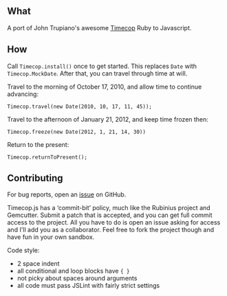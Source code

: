 ## What ##

A port of John Trupiano's awesome
[Timecop](https://github.com/jtrupiano/timecop)
Ruby to Javascript.

## How ##

Call `Timecop.install()` once to get started. This replaces `Date` with
`Timecop.MockDate`. After that, you can travel through time at will.

Travel to the morning of October 17, 2010, and allow time to continue advancing:

    Timecop.travel(new Date(2010, 10, 17, 11, 45));

Travel to the afternoon of January 21, 2012, and keep time frozen then:

    Timecop.freeze(new Date(2012, 1, 21, 14, 30))

Return to the present:

    Timecop.returnToPresent();

## Contributing ##

For bug reports, open an [issue](https://github.com/jamesarosen/Timecop.js/issues)
on GitHub.

Timecop.js has a ‘commit-bit’ policy, much like the Rubinius project
and Gemcutter. Submit a patch that is accepted, and you can get full
commit access to the project. All you have to do is open an issue
asking for access and I'll add you as a collaborator.
Feel free to fork the project though and have fun in your own sandbox.

Code style:

 * 2 space indent
 * all conditional and loop blocks have `{ }`
 * not picky about spaces around arguments
 * all code must pass JSLint with fairly strict settings